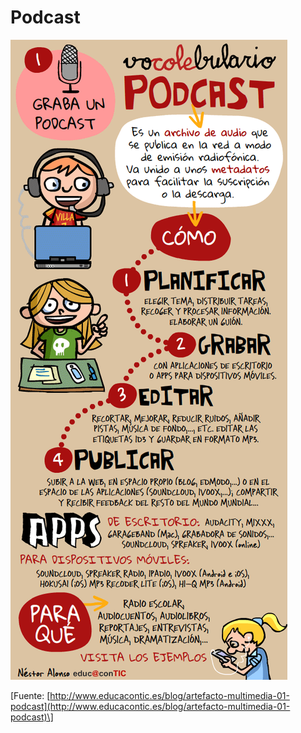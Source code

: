 # Podcast


![Podcast](img/artefactos01_podcast.png "Podcast")


\[Fuente: [http://www.educacontic.es/blog/artefacto-multimedia-01-podcast](http://www.educacontic.es/blog/artefacto-multimedia-01-podcast)\]